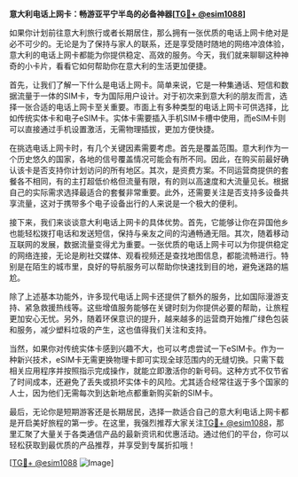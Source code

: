 **意大利电话上网卡：畅游亚平宁半岛的必备神器[[TG💪+ @esim1088](https://t.me/s/esim1088)]**

如果你计划前往意大利旅行或者长期居住，那么拥有一张优质的电话上网卡绝对是必不可少的。无论是为了保持与家人的联系，还是享受随时随地的网络冲浪体验，意大利的电话上网卡都能为你提供稳定、高效的服务。今天，我们就来聊聊这种神奇的小卡片，看看它如何帮助你在意大利的生活更加便捷。

首先，让我们了解一下什么是电话上网卡。简单来说，它是一种集通话、短信和数据流量于一体的SIM卡，专为国际用户设计。对于初次来到意大利的朋友而言，选择一张合适的电话上网卡至关重要。市面上有多种类型的电话上网卡可供选择，比如传统实体卡和电子eSIM卡。实体卡需要插入手机SIM卡槽中使用，而eSIM卡则可以直接通过手机设置激活，无需物理插拔，更加方便快捷。

在挑选电话上网卡时，有几个关键因素需要考虑。首先是覆盖范围。意大利作为一个历史悠久的国家，各地的信号覆盖情况可能会有所不同。因此，在购买前最好确认该卡是否支持你计划访问的所有地区。其次，是资费方案。不同运营商提供的套餐各不相同，有的主打超低价格但流量有限，有的则以高速度和大流量见长。根据自己的实际需求选择最适合的套餐非常重要。此外，还需要关注是否支持多设备共享流量，这对于携带多个电子设备出行的人来说是一个极大的便利。

接下来，我们来谈谈意大利电话上网卡的具体优势。首先，它能够让你在异国他乡也能轻松拨打电话和发送短信，保持与亲友之间的沟通畅通无阻。其次，随着移动互联网的发展，数据流量变得尤为重要。一张优质的电话上网卡可以为你提供稳定的网络连接，无论是刷社交媒体、观看视频还是查找地图信息，都能流畅进行。特别是在陌生的城市里，良好的导航服务可以帮助你快速找到目的地，避免迷路的尴尬。

除了上述基本功能外，许多现代电话上网卡还提供了额外的服务，比如国际漫游支持、紧急救援热线等。这些增值服务能够在关键时刻为你提供必要的帮助，让旅程更加安心无忧。另外，随着环保意识的提升，越来越多的运营商开始推广绿色包装和服务，减少塑料垃圾的产生，这也值得我们关注和支持。

当然，如果你对传统实体卡感到兴趣不大，也可以考虑尝试一下eSIM卡。作为一种新兴技术，eSIM卡无需更换物理卡即可实现全球范围内的无缝切换。只需下载相关应用程序并按照指示完成操作，就能立即激活你的新号码。这种方式不仅节省了时间成本，还避免了丢失或损坏实体卡的风险。尤其适合经常往返于多个国家的人士，因为他们无需每次到达新地点都重新购买新的SIM卡。

最后，无论你是短期游客还是长期居民，选择一款适合自己的意大利电话上网卡都是开启美好旅程的第一步。在这里，我强烈推荐大家关注[TG💪+ @esim1088](https://t.me/s/esim1088)，那里汇聚了大量关于各类通信产品的最新资讯和优惠活动。通过他们的平台，你可以轻松获取到最优质的产品推荐，并享受到专属折扣哦！

[[TG💪+ @esim1088](https://t.me/s/esim1088) ![Image](https://i.postimg.cc/4NQfJmqS/Snipaste-2025-05-13-00-14-12.png)]